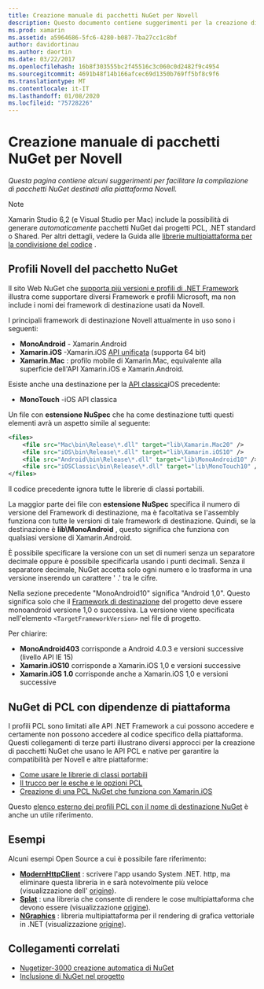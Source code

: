 ```yaml
---
title: Creazione manuale di pacchetti NuGet per Novell
description: Questo documento contiene suggerimenti per la creazione di pacchetti NuGet destinati alla piattaforma Novell. Vengono descritti i profili Novell del pacchetto NuGet, NuGet PCL con dipendenze della piattaforma e collegamenti a diversi esempi Open Source.
ms.prod: xamarin
ms.assetid: a5964686-5fc6-4280-b087-7ba27cc1c8bf
author: davidortinau
ms.author: daortin
ms.date: 03/22/2017
ms.openlocfilehash: 16b8f303555bc2f45516c3c060c0d2482f9c4954
ms.sourcegitcommit: 4691b48f14b166afcec69d1350b769ff5bf8c9f6
ms.translationtype: MT
ms.contentlocale: it-IT
ms.lasthandoff: 01/08/2020
ms.locfileid: "75728226"
---
```

# <a name="manually-creating-nuget-packages-for-xamarin"></a>Creazione manuale di pacchetti NuGet per Novell

_Questa pagina contiene alcuni suggerimenti per facilitare la compilazione di pacchetti NuGet destinati alla piattaforma Novell._

> [!NOTE]
> Xamarin Studio 6,2 (e Visual Studio per Mac) include la possibilità di generare _automaticamente_ pacchetti NuGet dai progetti PCL, .NET standard o Shared. Per altri dettagli, vedere la Guida alle [librerie multipiattaforma per la condivisione del codice](~/cross-platform/app-fundamentals/nuget-multiplatform-libraries/index.md) .

## <a name="nuget-package-xamarin-profiles"></a>Profili Novell del pacchetto NuGet

Il sito Web NuGet che [supporta più versioni e profili di .NET Framework](https://docs.nuget.org/create/enforced-package-conventions) illustra come supportare diversi Framework e profili Microsoft, ma non include i nomi dei framework di destinazione usati da Novell.

I principali framework di destinazione Novell attualmente in uso sono i seguenti:

- **MonoAndroid** - Xamarin.Android
- **Xamarin.iOS** -Xamarin.iOS [API unificata](~/cross-platform/macios/unified/index.md) (supporta 64 bit)
- **Xamarin.Mac** : profilo mobile di Xamarin.Mac, equivalente alla superficie dell'API Xamarin.iOS e Xamarin.Android.

Esiste anche una destinazione per la [API classica](~/cross-platform/macios/unified/index.md)iOS precedente:

- **MonoTouch** -iOS API classica

Un file con **estensione NuSpec** che ha come destinazione tutti questi elementi avrà un aspetto simile al seguente:

```xml
<files>
    <file src="Mac\bin\Release\*.dll" target="lib\Xamarin.Mac20" />
    <file src="iOS\bin\Release\*.dll" target="lib\Xamarin.iOS10" />
    <file src="Android\bin\Release\*.dll" target="lib\MonoAndroid10" />
    <file src="iOSClassic\bin\Release\*.dll" target="lib\MonoTouch10" />
</files>
```

Il codice precedente ignora tutte le librerie di classi portabili.

La maggior parte dei file con **estensione NuSpec** specifica il numero di versione del Framework di destinazione, ma è facoltativa se l'assembly funziona con tutte le versioni di tale framework di destinazione. Quindi, se la destinazione è **lib\MonoAndroid** , questo significa che funziona con qualsiasi versione di Xamarin.Android.

È possibile specificare la versione con un set di numeri senza un separatore decimale oppure è possibile specificarla usando i punti decimali. Senza il separatore decimale, NuGet accetta solo ogni numero e lo trasforma in una versione inserendo un carattere ' .' tra le cifre.

Nella sezione precedente "MonoAndroid10" significa "Android 1,0". Questo significa solo che il [Framework di destinazione](~/android/app-fundamentals/android-api-levels.md) del progetto deve essere monoandroid versione 1,0 o successiva. La versione viene specificata nell'elemento `<TargetFrameworkVersion>` nel file di progetto.

Per chiarire:

- **MonoAndroid403** corrisponde a Android 4.0.3 e versioni successive (livello API IE 15)
- **Xamarin.iOS10** corrisponde a Xamarin.iOS 1,0 e versioni successive
- **Xamarin.iOS 1.0** corrisponde anche a Xamarin.iOS 1,0 e versioni successive

## <a name="pcl-nugets-with-platform-dependencies"></a>NuGet di PCL con dipendenze di piattaforma

I profili PCL sono limitati alle API .NET Framework a cui possono accedere e certamente non possono accedere al codice specifico della piattaforma. Questi collegamenti di terze parti illustrano diversi approcci per la creazione di pacchetti NuGet che usano le API PCL e native per garantire la compatibilità per Novell e altre piattaforme:

- [Come usare le librerie di classi portabili](https://blogs.msdn.com/b/dsplaisted/archive/2012/08/27/how-to-make-portable-class-libraries-work-for-you.aspx)
- [Il trucco per le esche e le opzioni PCL](https://log.paulbetts.org/the-bait-and-switch-pcl-trick/)
- [Creazione di una PCL NuGet che funziona con Xamarin.iOS](https://www.jimbobbennett.io/creating-a-nuget-pcl-that-works-with-xamarin-ios/)

Questo [elenco esterno dei profili PCL con il nome di destinazione NuGet](https://portablelibraryprofiles.stephencleary.com) è anche un utile riferimento.

## <a name="examples"></a>Esempi

Alcuni esempi Open Source a cui è possibile fare riferimento:

- [**ModernHttpClient**](https://www.nuget.org/packages/modernhttpclient/) : scrivere l'app usando System .NET. http, ma eliminare questa libreria in e sarà notevolmente più veloce (visualizzazione dell' [origine](https://github.com/paulcbetts/ModernHttpClient)).
- [**Splat**](https://www.nuget.org/packages/Splat/) : una libreria che consente di rendere le cose multipiattaforma che devono essere (visualizzazione [origine](https://github.com/paulcbetts/Splat)).
- [**NGraphics**](https://www.nuget.org/packages/NGraphics/) : libreria multipiattaforma per il rendering di grafica vettoriale in .NET (visualizzazione [origine](https://github.com/praeclarum/NGraphics/blob/master/NGraphics.nuspec)).

## <a name="related-links"></a>Collegamenti correlati

- [Nugetizer-3000 creazione automatica di NuGet](~/cross-platform/app-fundamentals/nuget-multiplatform-libraries/index.md)       
- [Inclusione di NuGet nel progetto](https://docs.microsoft.com/visualstudio/mac/nuget-walkthrough)
